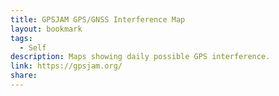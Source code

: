 ```yaml
---
title: GPSJAM GPS/GNSS Interference Map
layout: bookmark
tags:
  - Self
description: Maps showing daily possible GPS interference.
link: https://gpsjam.org/
share:
---
```


